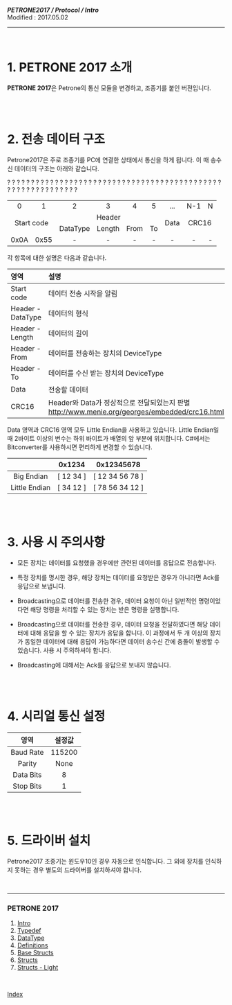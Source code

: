 ***PETRONE2017 / Protocol / Intro***<br>
Modified : 2017.05.02

---

<br>

# 1. PETRONE 2017 소개

**PETRONE 2017**은 Petrone의 통신 모듈을 변경하고, 조종기를 붙인 버젼입니다.


<br>
<br>


# 2. 전송 데이터 구조

Petrone2017은 주로 조종기를 PC에 연결한 상태에서 통신을 하게 됩니다. 이 때 송수신 데이터의 구조는 아래와 같습니다.

<table>
    <tr>
        <td><div align="center">0</div></td>
        <td><div align="center">1</div></td>
        <td><div align="center">2</div></td>
        <td><div align="center">3</div></td>
        <td><div align="center">4</div></td>
        <td><div align="center">5</div></td>
        <td><div align="center">...</div></td>
        <td><div align="center">N-1</div></td>
        <td><div align="center">N</div></td>
    </tr>
    <tr>
        <td rowspan="2" colspan="2"><div align="center">Start code</div></td>
 ? ? ? ?<td colspan="4"><div align="center">Header</div></td>
 ? ? ? ?<td rowspan="2"><div align="center">Data</div></td>
        <td rowspan="2" colspan="2"><div align="center">CRC16</div></td>
    </tr>
    <tr>
 ? ? ? ?<td><div align="center">DataType</div></td>
 ? ? ? ?<td><div align="center">Length</div></td>
 ? ? ? ?<td><div align="center">From</div></td>
 ? ? ? ?<td><div align="center">To</div></td>
    </tr>
    <tr>
 ? ? ? ?<td><div align="center">0x0A</div></td>
 ? ? ? ?<td><div align="center">0x55</div></td>
 ? ? ? ?<td><div align="center">-</div></td>
 ? ? ? ?<td><div align="center">-</div></td>
 ? ? ? ?<td><div align="center">-</div></td>
 ? ? ? ?<td><div align="center">-</div></td>
 ? ? ? ?<td><div align="center">-</div></td>
 ? ? ? ?<td><div align="center">-</div></td>
 ? ? ? ?<td><div align="center">-</div></td>
    </tr>
</table>
각 항목에 대한 설명은 다음과 같습니다.


|영역 | 설명 |
|:---|:---|
| Start code | 데이터 전송 시작을 알림 |
| Header - DataType | 데이터의 형식 |
| Header - Length | 데이터의 길이 |
| Header - From | 데이터를 전송하는 장치의 DeviceType |
| Header - To | 데이터를 수신 받는 장치의 DeviceType |
| Data | 전송할 데이터 |
| CRC16 | Header와 Data가 정상적으로 전달되었는지 판별<br><a href="http://www.menie.org/georges/embedded/crc16.html">http://www.menie.org/georges/embedded/crc16.html</a>    |


Data 영역과 CRC16 영역 모두 Little Endian을 사용하고 있습니다. Little Endian일 때 2바이트 이상의 변수는 하위 바이트가 배열의 앞 부분에 위치합니다. C#에서는 Bitconverter를 사용하시면 편리하게 변경할 수 있습니다.


| | 0x1234 | 0x12345678 |
|:---:|:---:|:---:|
| Big Endian | [ 12 34 ] | [ 12 34 56 78 ] |
| Little Endian | [ 34 12 ] | [ 78 56 34 12 ] |


<br>
<br>


# 3. 사용 시 주의사항

- 모든 장치는 데이터를 요청했을 경우에만 관련된 데이터를 응답으로 전송합니다.

- 특정 장치를 명시한 경우, 해당 장치는 데이터를 요청받은 경우가 아니라면 Ack를 응답으로 보냅니다.

- Broadcasting으로 데이터를 전송한 경우, 데이터 요청이 아닌 일반적인 명령이었다면 해당 명령을 처리할 수 있는 장치는 받은 명령을 실행합니다.

- Broadcasting으로 데이터를 전송한 경우, 데이터 요청을 전달하였다면 해당 데이터에 대해 응답을 할 수 있는 장치가 응답을 합니다. 이 과정에서 두 개 이상의 장치가 동일한 데이터에 대해 응답이 가능하다면 데이터 송수신 간에 충돌이 발생할 수 있습니다. 사용 시 주의하셔야 합니다.

- Broadcasting에 대해서는 Ack를 응답으로 보내지 않습니다.


<br>
<br>


# 4. 시리얼 통신 설정


|영역 | 설정값 |
|:---:|:---:|
| Baud Rate | 115200 |
| Parity | None      |
| Data Bits | 8 |
| Stop Bits | 1 |


<br>
<br>


# 5. 드라이버 설치

Petrone2017 조종기는 윈도우10인 경우 자동으로 인식합니다. 그 외에 장치를 인식하지 못하는 경우 별도의 드라이버를 설치하셔야 합니다.

<br>

---

### PETRONE 2017

1. [Intro](intro.md)
2. [Typedef](typedef.md)
3. [DataType](datatype.md)
4. [Definitions](definitions.md)
5. [Base Structs](base_structs.md)
6. [Structs](structs.md)
7. [Structs - Light](structs_light.md)

<br>

[Index](index.md)
